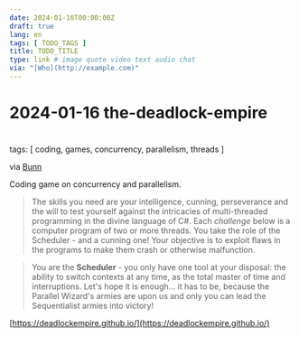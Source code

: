 ```yaml
---
date: 2024-01-16T00:00:00Z
draft: true
lang: en
tags: [ TODO_TAGS ]
title: TODO_TITLE
type: link # image quote video text audio chat
via: "[Who](http://example.com)"
---
```



# 2024-01-16 the-deadlock-empire
# 

tags: [ coding, games, concurrency, parallelism, threads ]

via [Bunn](https://ios.slack.com/archives/C024RLKFJ/p1705426321286909)

Coding game on concurrency and parallelism.

> The skills you need are your intelligence, cunning, perseverance and the will to test yourself against the intricacies of multi-threaded programming in the divine language of C#. Each *challenge* below is a computer program of two or more threads. You take the role of the Scheduler - and a cunning one! Your objective is to exploit flaws in the programs to make them crash or otherwise malfunction.

> You are the **Scheduler** - you only have one tool at your disposal: the ability to switch contexts at any time, as the total master of time and interruptions. Let's hope it is enough... it has to be, because the Parallel Wizard's armies are upon us and only you can lead the Sequentialist armies into victory!

[https://deadlockempire.github.io/](https://deadlockempire.github.io/)

